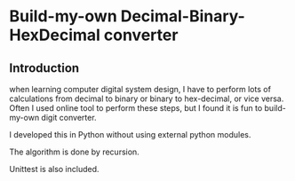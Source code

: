 # Build-my-own Decimal-Binary-HexDecimal converter

## Introduction
when learning computer digital system design, I have to perform lots of calculations from decimal to binary or binary to
hex-decimal, or vice versa.
Often I used online tool to perform these steps, but I found it is fun to build-my-own digit converter.

I developed this in Python without using external python modules.

The algorithm is done by recursion.

Unittest is also included.
